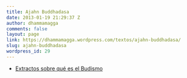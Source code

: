 ```yaml
---
title: Ajahn Buddhadasa
date: 2013-01-19 21:29:37 Z
author: dhammamagga
comments: false
layout: page
link: https://dhammamagga.wordpress.com/textos/ajahn-buddhadasa/
slug: ajahn-buddhadasa
wordpress_id: 29
---
```


  * [Extractos sobre qué es el Budismo](http://dhammamagga.wordpress.com/textos/ajahn-buddhadasa/extractos-sobre-que-es-el-budismo/)



